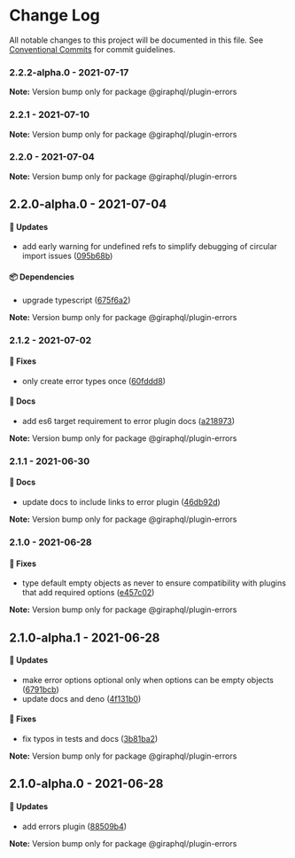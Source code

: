 # Change Log

All notable changes to this project will be documented in this file.
See [Conventional Commits](https://conventionalcommits.org) for commit guidelines.

### 2.2.2-alpha.0 - 2021-07-17

**Note:** Version bump only for package @giraphql/plugin-errors





### 2.2.1 - 2021-07-10

**Note:** Version bump only for package @giraphql/plugin-errors





### 2.2.0 - 2021-07-04

**Note:** Version bump only for package @giraphql/plugin-errors





## 2.2.0-alpha.0 - 2021-07-04

#### 🚀 Updates

- add early warning for undefined refs to simplify debugging of circular import issues ([095b68b](https://github.com/hayes/giraphql/commit/095b68b))

#### 📦 Dependencies

- upgrade typescript ([675f6a2](https://github.com/hayes/giraphql/commit/675f6a2))

**Note:** Version bump only for package @giraphql/plugin-errors





### 2.1.2 - 2021-07-02

#### 🐞 Fixes

- only create error types once ([60fddd8](https://github.com/hayes/giraphql/commit/60fddd8))

#### 📘 Docs

- add es6 target requirement to error plugin docs ([a218973](https://github.com/hayes/giraphql/commit/a218973))

**Note:** Version bump only for package @giraphql/plugin-errors





### 2.1.1 - 2021-06-30

#### 📘 Docs

- update docs to include links to error plugin ([46db92d](https://github.com/hayes/giraphql/commit/46db92d))

**Note:** Version bump only for package @giraphql/plugin-errors





### 2.1.0 - 2021-06-28

#### 🐞 Fixes

- type default empty objects as never to ensure compatibility with plugins that add required options ([e457c02](https://github.com/hayes/giraphql/commit/e457c02))

**Note:** Version bump only for package @giraphql/plugin-errors





## 2.1.0-alpha.1 - 2021-06-28

#### 🚀 Updates

- make error options optional only when options can be empty objects ([6791bcb](https://github.com/hayes/giraphql/commit/6791bcb))
- update docs and deno ([4f131b0](https://github.com/hayes/giraphql/commit/4f131b0))

#### 🐞 Fixes

- fix typos in tests and docs ([3b81ba2](https://github.com/hayes/giraphql/commit/3b81ba2))

**Note:** Version bump only for package @giraphql/plugin-errors





## 2.1.0-alpha.0 - 2021-06-28

#### 🚀 Updates

- add errors plugin ([88509b4](https://github.com/hayes/giraphql/commit/88509b4))

**Note:** Version bump only for package @giraphql/plugin-errors

